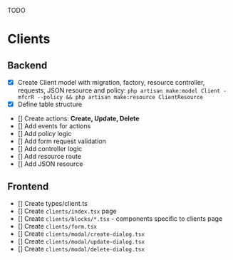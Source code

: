 TODO

# Clients

## Backend

- [x] Create Client model with migration, factory, resource controller, requests, JSON resource and policy: `php artisan make:model Client -mfcrR --policy && php artisan make:resource ClientResource`
- [x] Define table structure
- [] Create actions: **Create, Update, Delete**
- [] Add events for actions
- [] Add policy logic
- [] Add form request validation
- [] Add controller logic
- [] Add resource route
- [] Add JSON resource

## Frontend

- [] Create types/client.ts
- [] Create `clients/index.tsx` page
- [] Create `clients/blocks/*.tsx` - components specific to clients page
- [] Create `clients/form.tsx`
- [] Create `clients/modal/create-dialog.tsx`
- [] Create `clients/modal/update-dialog.tsx`
- [] Create `clients/modal/delete-dialog.tsx`
